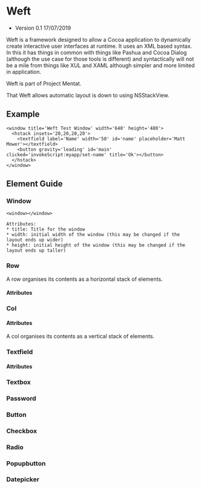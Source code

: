 #  Weft

* Version 0.1 17/07/2019

Weft is a framework designed to allow a Cocoa application to dynamically create interactive user interfaces at runtime. It uses an XML based syntax. In this it has things in common with things like Pashua and Cocoa Dialog (although the use case for those tools is different) and syntactically will not be a mile from things like XUL and XAML although simpler and more limited in application.

Weft is part of Project Mentat.

That Weft allows automatic layout is down to using NSStackView.

## Example

    <window title='Weft Test Window' width='640' height='480'>
      <hstack insets='20,20,20,20'>
        <textfield label='Name' width='50' id='name' placeholder='Matt Mower'></textfield>
        <button gravity='leading' id='main' clicked='invokeScript:myapp/set-name' title='Ok'></button>        
      </hstack>
    </window>


## Element Guide

### Window

    <window></window>
    
    Attributes:
    * title: Title for the window
    * width: initial width of the window (this may be changed if the layout ends up wider)
    * height: initial height of the window (this may be changed if the layout ends up taller)
    
### Row

A row organises its contents as a horizontal stack of elements. 

#### Attributes

### Col

#### Attributes

A col organises its contents as a vertical stack of elements.

### Textfield

#### Attributes

### Textbox

### Password

### Button

### Checkbox

### Radio

### Popupbutton

### Datepicker


